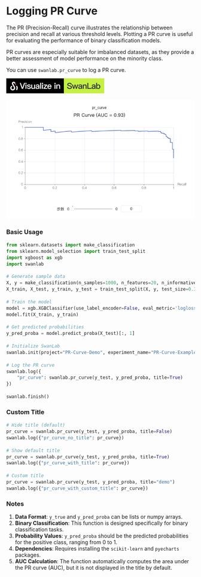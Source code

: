 # Logging PR Curve

The PR (Precision-Recall) curve illustrates the relationship between precision and recall at various threshold levels. Plotting a PR curve is useful for evaluating the performance of binary classification models.

PR curves are especially suitable for imbalanced datasets, as they provide a better assessment of model performance on the minority class.

You can use `swanlab.pr_curve` to log a PR curve.

[![](https://raw.githubusercontent.com/SwanHubX/assets/main/badge1.svg)](https://swanlab.cn/@ZeyiLin/ComputeMetrics/runs/35snhyn3wndz58r4j8d4h/chart#ZTIwZm1s-aVI2S1ZCQl8=)

![](./py-pr_curve/demo.png)

### Basic Usage

```python {22}
from sklearn.datasets import make_classification
from sklearn.model_selection import train_test_split
import xgboost as xgb
import swanlab

# Generate sample data
X, y = make_classification(n_samples=1000, n_features=20, n_informative=2, n_redundant=10, random_state=42)
X_train, X_test, y_train, y_test = train_test_split(X, y, test_size=0.3, random_state=42)

# Train the model
model = xgb.XGBClassifier(use_label_encoder=False, eval_metric='logloss')
model.fit(X_train, y_train)

# Get predicted probabilities
y_pred_proba = model.predict_proba(X_test)[:, 1]

# Initialize SwanLab
swanlab.init(project="PR-Curve-Demo", experiment_name="PR-Curve-Example")

# Log the PR curve
swanlab.log({
    "pr_curve": swanlab.pr_curve(y_test, y_pred_proba, title=True)
})

swanlab.finish()
```

### Custom Title

```python
# Hide title (default)
pr_curve = swanlab.pr_curve(y_test, y_pred_proba, title=False)
swanlab.log({"pr_curve_no_title": pr_curve})

# Show default title
pr_curve = swanlab.pr_curve(y_test, y_pred_proba, title=True)
swanlab.log({"pr_curve_with_title": pr_curve})

# Custom title
pr_curve = swanlab.pr_curve(y_test, y_pred_proba, title="demo")
swanlab.log({"pr_curve_with_custom_title": pr_curve})
```

### Notes

1. **Data Format**: `y_true` and `y_pred_proba` can be lists or numpy arrays.
2. **Binary Classification**: This function is designed specifically for binary classification tasks.
3. **Probability Values**: `y_pred_proba` should be the predicted probabilities for the positive class, ranging from 0 to 1.
4. **Dependencies**: Requires installing the `scikit-learn` and `pyecharts` packages.
5. **AUC Calculation**: The function automatically computes the area under the PR curve (AUC), but it is not displayed in the title by default.